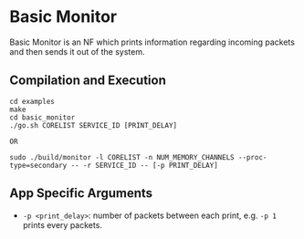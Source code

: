 Basic Monitor
==
Basic Monitor is an NF which prints information regarding incoming packets and then sends it out of the system.

Compilation and Execution
--
```
cd examples
make
cd basic_monitor
./go.sh CORELIST SERVICE_ID [PRINT_DELAY]

OR

sudo ./build/monitor -l CORELIST -n NUM_MEMORY_CHANNELS --proc-type=secondary -- -r SERVICE_ID -- [-p PRINT_DELAY]
```

App Specific Arguments
--
  - `-p <print_delay>`: number of packets between each print, e.g. `-p 1` prints every packets.
